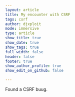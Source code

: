 ```yaml
---
layout: article
title: My encounter with CSRF
tags: csrf
author: djxploit
mode: immersive
type: article
show_title: true
show_date: true
show_tags: true
full_width: false
header: false
footer: true
show_author_profile: true
show_edit_on_github: false

---
```


Found a CSRF buug.
